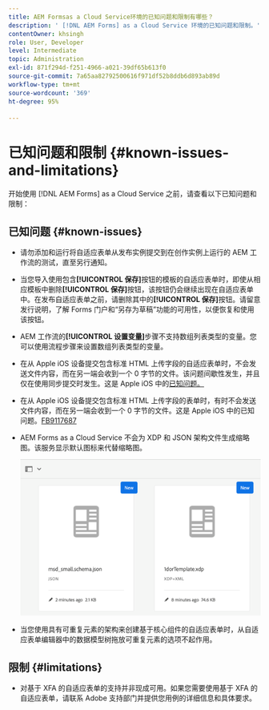 ```yaml
---
title: AEM Formsas a Cloud Service环境的已知问题和限制有哪些？
description: ' [!DNL AEM Forms] as a Cloud Service 环境的已知问题和限制。'
contentOwner: khsingh
role: User, Developer
level: Intermediate
topic: Administration
exl-id: 871f294d-f251-4966-a021-39df65b613f0
source-git-commit: 7a65aa82792500616f971df52b8ddb6d893ab89d
workflow-type: tm+mt
source-wordcount: '369'
ht-degree: 95%

---
```


# 已知问题和限制 {#known-issues-and-limitations}

开始使用 [!DNL AEM Forms] as a Cloud Service 之前，请查看以下已知问题和限制：

## 已知问题 {#known-issues}

* 请勿添加和运行将自适应表单从发布实例提交到在创作实例上运行的 AEM 工作流的测试，直至另行通知。

* 当您导入使用包含&#x200B;**[!UICONTROL 保存]**&#x200B;按钮的模板的自适应表单时，即使从相应模板中删除&#x200B;**[!UICONTROL 保存]**&#x200B;按钮，该按钮仍会继续出现在自适应表单中。在发布自适应表单之前，请删除其中的&#x200B;**[!UICONTROL 保存]**&#x200B;按钮。请留意发行说明，了解 Forms 门户和“另存为草稿”功能的可用性，以便恢复和使用该按钮。

* AEM 工作流的&#x200B;**[!UICONTROL 设置变量]**&#x200B;步骤不支持数组列表类型的变量。您可以使用流程步骤来设置数组列表类型的变量。

* 在从 Apple iOS 设备提交包含标准 HTML 上传字段的自适应表单时，不会发送文件内容，而在另一端会收到一个 0 字节的文件。该问题间歇性发生，并且仅在使用同步提交时发生。这是 Apple iOS 中的[已知问题。](https://feedbackassistant.apple.com/feedback/9117687)

* 在从 Apple iOS 设备提交包含标准 HTML 上传字段的表单时，有时不会发送文件内容，而在另一端会收到一个 0 字节的文件。这是 Apple iOS 中的已知问题。[FB9117687](https://feedbackassistant.apple.com/feedback/9117687)

* AEM Forms as a Cloud Service 不会为 XDP 和 JSON 架构文件生成缩略图。该服务显示默认图标来代替缩略图。

  ![表单缩略图已知问题](/help/forms/assets/forms-tumbnail-known-issue.png)

* 当您使用具有可重复元素的架构来创建基于核心组件的自适应表单时，从自适应表单编辑器中的数据模型树拖放可重复元素的选项不起作用。

## 限制 {#limitations}

* 对基于 XFA 的自适应表单的支持并非现成可用。如果您需要使用基于 XFA 的自适应表单，请联系 Adobe 支持部门并提供您用例的详细信息和具体要求。

